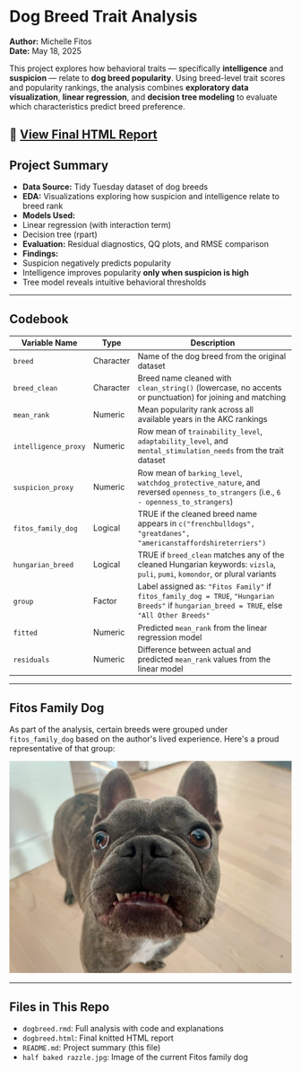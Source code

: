 #  Dog Breed Trait Analysis

**Author:** Michelle Fitos  
**Date:** May 18, 2025

This project explores how behavioral traits — specifically **intelligence** and **suspicion** — relate to **dog breed popularity**. Using breed-level trait scores and popularity rankings, the analysis combines **exploratory data visualization**, **linear regression**, and **decision tree modeling** to evaluate which characteristics predict breed preference.

🔗 **[View Final HTML Report](https://Fitosm.github.io/elte-ppk-r-course-Spring-2025/dogbreed.html)**  
---

##  Project Summary

-  **Data Source:** Tidy Tuesday dataset of dog breeds
-  **EDA:** Visualizations exploring how suspicion and intelligence relate to breed rank
-  **Models Used:**
  - Linear regression (with interaction term)
  - Decision tree (rpart)
-  **Evaluation:** Residual diagnostics, QQ plots, and RMSE comparison
-  **Findings:**
  - Suspicion negatively predicts popularity
  - Intelligence improves popularity **only when suspicion is high**
  - Tree model reveals intuitive behavioral thresholds

---

## Codebook

| Variable Name         | Type       | Description |
|----------------------|------------|-------------|
| `breed`              | Character  | Name of the dog breed from the original dataset |
| `breed_clean`        | Character  | Breed name cleaned with `clean_string()` (lowercase, no accents or punctuation) for joining and matching |
| `mean_rank`          | Numeric    | Mean popularity rank across all available years in the AKC rankings |
| `intelligence_proxy` | Numeric    | Row mean of `trainability_level`, `adaptability_level`, and `mental_stimulation_needs` from the trait dataset |
| `suspicion_proxy`    | Numeric    | Row mean of `barking_level`, `watchdog_protective_nature`, and reversed `openness_to_strangers` (i.e., `6 - openness_to_strangers`) |
| `fitos_family_dog`   | Logical    | TRUE if the cleaned breed name appears in `c("frenchbulldogs", "greatdanes", "americanstaffordshireterriers")` |
| `hungarian_breed`    | Logical    | TRUE if `breed_clean` matches any of the cleaned Hungarian keywords: `vizsla`, `puli`, `pumi`, `komondor`, or plural variants |
| `group`              | Factor     | Label assigned as: `"Fitos Family"` if `fitos_family_dog = TRUE`, `"Hungarian Breeds"` if `hungarian_breed = TRUE`, else `"All Other Breeds"` |
| `fitted`             | Numeric    | Predicted `mean_rank` from the linear regression model |
| `residuals`          | Numeric    | Difference between actual and predicted `mean_rank` values from the linear model |


---

##  Fitos Family Dog

As part of the analysis, certain breeds were grouped under `fitos_family_dog` based on the author's lived experience. Here's a proud representative of that group:

![Fitos Family Dog](half%20baked%20razzle.jpg)

---

##  Files in This Repo

- `dogbreed.rmd`: Full analysis with code and explanations  
- `dogbreed.html`: Final knitted HTML report  
- `README.md`: Project summary (this file)  
- `half baked razzle.jpg`: Image of the current Fitos family dog